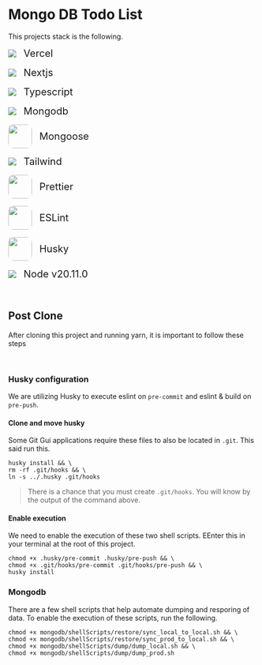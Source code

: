 # Mongo DB Todo List

This projects stack is the following.

<!DOCTYPE html>
<html>
  <head>
    <style>
      .item {
        display: flex;
        flex-direction: row;
        justify-content: start;
        align-items: center;
        gap: 15px;
      }
      .logo {
        width: 48px;
        height: 48px;
        border-radius: 10px;
      }
      .name {
        font-size: 20px;
      }
    </style>
  </head>
  <body>
    <ul style='display: flex; flex-direction: column; gap: 15px; padding: 0;'>
      <li class='item'>
        <img src="https://skillicons.dev/icons?i=vercel" />
        <span class='name'>Vercel</span>
      </li>
      <li class='item'>
        <img src="https://skillicons.dev/icons?i=nextjs" />
        <span class='name'>Nextjs</span>
      </li>
      <li class='item'>
        <img src="https://skillicons.dev/icons?i=ts" />
        <span class='name'>Typescript</span>
      </li>
      <li class='item'>
        <img src="https://skillicons.dev/icons?i=mongodb" />
        <span class='name'>Mongodb</span>
      </li>
      <li class='item'>
        <img class='logo' src="https://github.com/PhilipRurka/todo-with-mongodb/blob/main/readme-assets/mongoose.png?raw=true" />
        <span class='name'>Mongoose</span>
      </li>
      <li class='item'>
        <img src="https://skillicons.dev/icons?i=tailwind" />
        <span class='name'>Tailwind</span>
      </li>
      <li class='item'>
        <img class='logo' src="https://github.com/PhilipRurka/todo-with-mongodb/blob/main/readme-assets/prettier.png?raw=true" />
        <span class='name'>Prettier</span>
      </li>
      <li class='item'>
        <img class='logo' src="https://github.com/PhilipRurka/todo-with-mongodb/blob/main/readme-assets/eslint.png?raw=true" />
        <span class='name'>ESLint</span>
      </li>
      <li class='item'>
        <img class='logo' src="https://github.com/PhilipRurka/todo-with-mongodb/blob/main/readme-assets/husky.png?raw=true" />
        <span class='name'>Husky</span>
      </li>
      <li class='item'>
        <img src="https://skillicons.dev/icons?i=nodejs" />
        <span class='name'>Node v20.11.0</span>
      </li>
    </ul>
  </body>
</html>

<br/>

## Post Clone

After cloning this project and running yarn, it is important to follow these steps

<br/>

### Husky configuration

We are utilizing Husky to execute eslint on `pre-commit` and eslint & build on `pre-push`.

#### Clone and move husky

Some Git Gui applications require these files to also be located in `.git`. This said run this.

```shell
husky install && \
rm -rf .git/hooks && \
ln -s ../.husky .git/hooks
```

> There is a chance that you must create `.git/hooks`. You will know by the output of the command above.

#### Enable execution

We need to enable the execution of these two shell scripts. EEnter this in your terminal at the root of this project.

```shell
chmod +x .husky/pre-commit .husky/pre-push && \
chmod +x .git/hooks/pre-commit .git/hooks/pre-push && \
husky install
```

### Mongodb

There are a few shell scripts that help automate dumping and resporing of data. To enable the execution of these scripts, run the following.

```shell
chmod +x mongodb/shellScripts/restore/sync_local_to_local.sh && \
chmod +x mongodb/shellScripts/restore/sync_prod_to_local.sh && \
chmod +x mongodb/shellScripts/dump/dump_local.sh && \
chmod +x mongodb/shellScripts/dump/dump_prod.sh
```
